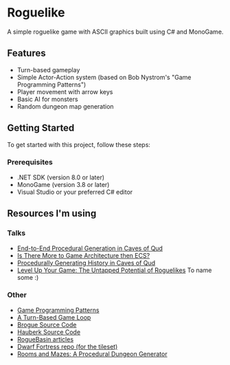 # Roguelike 

A simple roguelike game with ASCII graphics built using C# and MonoGame.

## Features
- Turn-based gameplay
- Simple Actor-Action system (based on Bob Nystrom's "Game Programming Patterns")
- Player movement with arrow keys
- Basic AI for monsters
- Random dungeon map generation

## Getting Started

To get started with this project, follow these steps:

### Prerequisites

- .NET SDK (version 8.0 or later)
- MonoGame (version 3.8 or later)
- Visual Studio or your preferred C# editor

## Resources I'm using
### Talks
- [End-to-End Procedural Generation in Caves of Qud](https://youtu.be/jV-DZqdKlnE?si=ScqBXpeXebW57nZp)
- [Is There More to Game Architecture then ECS?](https://youtu.be/JxI3Eu5DPwE?si=EcRmjdesJTNW4H3O)
- [Procedurally Generating History in Caves of Qud](https://www.youtube.com/watch?v=H0sLa1y3BW4)
- [Level Up Your Game: The Untapped Potential of Roguelikes](https://www.youtube.com/watch?v=IE19Te46kYc)
To name some :)
### Other
- [Game Programming Patterns](https://gameprogrammingpatterns.com/contents.html)
- [A Turn-Based Game Loop](https://journal.stuffwithstuff.com/2014/07/15/a-turn-based-game-loop/)
- [Brogue Source Code](https://github.com/tmewett/BrogueCE)
- [Hauberk Source Code](https://github.com/munificent/hauberk)
- [RogueBasin articles](https://roguebasin.com/index.php/Articles)
- [Dwarf Fortress repo (for the tileset)](https://dwarffortresswiki.org/Tileset_repository)
- [Rooms and Mazes: A Procedural Dungeon Generator](https://journal.stuffwithstuff.com/2014/12/21/rooms-and-mazes/)